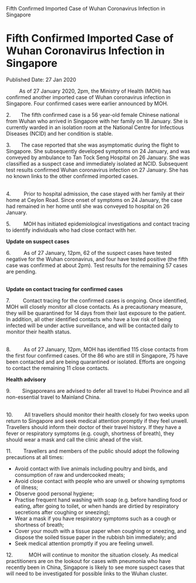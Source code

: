 Fifth Confirmed Imported Case of Wuhan Coronavirus Infection in
Singapore

Fifth Confirmed Imported Case of Wuhan Coronavirus Infection in Singapore
=========================================================================

Published Date: 27 Jan 2020

         As of 27 January 2020, 2pm, the Ministry of Health (MOH) has
confirmed another imported case of Wuhan coronavirus infection in
Singapore. Four confirmed cases were earlier announced by MOH.

2.       The fifth confirmed case is a 56 year-old female Chinese
national from Wuhan who arrived in Singapore with her family on 18
January. She is currently warded in an isolation room at the National
Centre for Infectious Diseases (NCID) and her condition is stable.

3.       The case reported that she was asymptomatic during the flight
to Singapore. She subsequently developed symptoms on 24 January, and was
conveyed by ambulance to Tan Tock Seng Hospital on 26 January. She was
classified as a suspect case and immediately isolated at NCID.
Subsequent test results confirmed Wuhan coronavirus infection on 27
January. She has no known links to the other confirmed imported cases.

\
4.         Prior to hospital admission, the case stayed with her family
at their home at Ceylon Road. Since onset of symptoms on 24 January, the
case had remained in her home until she was conveyed to hospital on 26
January.

5.         MOH has initiated epidemiological investigations and contact
tracing to identify individuals who had close contact with her.

**Update on suspect cases**

6.         As of 27 January, 12pm, 62 of the suspect cases have tested
negative for the Wuhan coronavirus, and four have tested positive (the
fifth case was confirmed at about 2pm). Test results for the remaining
57 cases are pending.

\
**Update on contact tracing for confirmed cases**

7.         Contact tracing for the confirmed cases is ongoing. Once
identified, MOH will closely monitor all close contacts. As a
precautionary measure, they will be quarantined for 14 days from their
last exposure to the patient. In addition, all other identified contacts
who have a low risk of being infected will be under active surveillance,
and will be contacted daily to monitor their health status.

\
8.         As of 27 January, 12pm, MOH has identified 115 close contacts
from the first four confirmed cases. Of the 86 who are still in
Singapore, 75 have been contacted and are being quarantined or isolated.
Efforts are ongoing to contact the remaining 11 close contacts.

**Health advisory**

9.        Singaporeans are advised to defer all travel to Hubei Province
and all non-essential travel to Mainland China.

\
10.        All travellers should monitor their health closely for two
weeks upon return to Singapore and seek medical attention promptly if
they feel unwell. Travellers should inform their doctor of their travel
history. If they have a fever or respiratory symptoms (e.g. cough,
shortness of breath), they should wear a mask and call the clinic ahead
of the visit.

11.        Travellers and members of the public should adopt the
following precautions at all times:

-   Avoid contact with live animals including poultry and birds, and
    consumption of raw and undercooked meats;
-   Avoid close contact with people who are unwell or showing symptoms
    of illness;
-   Observe good personal hygiene;
-   Practise frequent hand washing with soap (e.g. before handling food
    or eating, after going to toilet, or when hands are dirtied by
    respiratory secretions after coughing or sneezing);
-   Wear a mask if you have respiratory symptoms such as a cough or
    shortness of breath;
-   Cover your mouth with a tissue paper when coughing or sneezing, and
    dispose the soiled tissue paper in the rubbish bin immediately; and
-   Seek medical attention promptly if you are feeling unwell.

12.           MOH will continue to monitor the situation closely. As
medical practitioners are on the lookout for cases with pneumonia who
have recently been in China, Singapore is likely to see more suspect
cases that will need to be investigated for possible links to the Wuhan
cluster.

 
